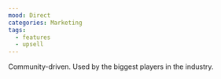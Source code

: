 ```yaml
---
mood: Direct
categories: Marketing
tags:
  - features
  - upsell
---
```

Community-driven. Used by the biggest players in the industry.
